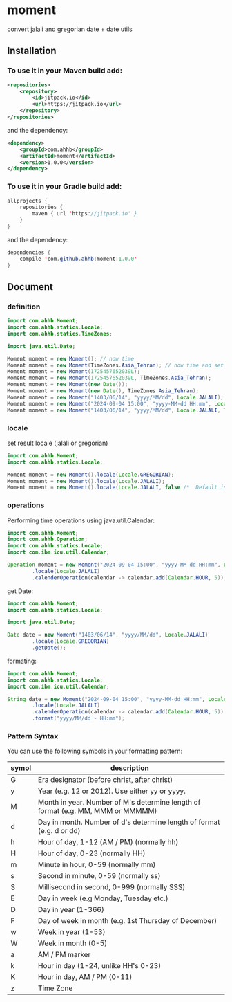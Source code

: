 # moment

convert jalali and gregorian date + date utils

## Installation

### To use it in your Maven build add:

```xml
<repositories>
    <repository>
        <id>jitpack.io</id>
        <url>https://jitpack.io</url>
    </repository>
</repositories>
```

and the dependency:

```xml
<dependency>
    <groupId>com.ahhb</groupId>
    <artifactId>moment</artifactId>
    <version>1.0.0</version>
</dependency>
```

### To use it in your Gradle build add:

```java
allprojects {
    repositories {
        maven { url 'https://jitpack.io' }
    }
}
```

and the dependency:

```java
dependencies {
    compile 'com.github.ahhb:moment:1.0.0'
}
```

## Document

### definition

```java
import com.ahhb.Moment;
import com.ahhb.statics.Locale;
import com.ahhb.statics.TimeZones;

import java.util.Date;

Moment moment = new Moment(); // now time
Moment moment = new Moment(TimeZones.Asia_Tehran); // now time and set time zone
Moment moment = new Moment(1725457652039L);
Moment moment = new Moment(1725457652039L, TimeZones.Asia_Tehran);
Moment moment = new Moment(new Date());
Moment moment = new Moment(new Date(), TimeZones.Asia_Tehran);
Moment moment = new Moment("1403/06/14", "yyyy/MM/dd", Locale.JALALI);
Moment moment = new Moment("2024-09-04 15:00", "yyyy-MM-dd HH:mm", Locale.GREGORIAN);
Moment moment = new Moment("1403/06/14", "yyyy/MM/dd", Locale.JALALI, TimeZones.Asia_Tehran);
```

### locale

set result locale (jalali or gregorian)

```java
import com.ahhb.Moment;
import com.ahhb.statics.Locale;

Moment moment = new Moment().locale(Locale.GREGORIAN);
Moment moment = new Moment().locale(Locale.JALALI);
Moment moment = new Moment().locale(Locale.JALALI, false /*  Default is true. When true, the result of 'format()' is a Persian number. */);
```

### operations

Performing time operations using java.util.Calendar:

```java
import com.ahhb.Moment;
import com.ahhb.Operation;
import com.ahhb.statics.Locale;
import com.ibm.icu.util.Calendar;

Operation moment = new Moment("2024-09-04 15:00", "yyyy-MM-dd HH:mm", Locale.GREGORIAN)
        .locale(Locale.JALALI)
        .calenderOperation(calendar -> calendar.add(Calendar.HOUR, 5));
```

get Date:

```java
import com.ahhb.Moment;
import com.ahhb.statics.Locale;

import java.util.Date;

Date date = new Moment("1403/06/14", "yyyy/MM/dd", Locale.JALALI)
        .locale(Locale.GREGORIAN)
        .getDate();

```

formating:

```java
import com.ahhb.Moment;
import com.ahhb.statics.Locale;
import com.ibm.icu.util.Calendar;

String date = new Moment("2024-09-04 15:00", "yyyy-MM-dd HH:mm", Locale.GREGORIAN)
        .locale(Locale.JALALI)
        .calenderOperation(calendar -> calendar.add(Calendar.HOUR, 5))
        .format("yyyy/MM/dd - HH:mm");
```

### Pattern Syntax

You can use the following symbols in your formatting pattern:

| symol | description                                                                     |
|-------|---------------------------------------------------------------------------------|
| G     | Era designator (before christ, after christ)                                    |
| y     | Year (e.g. 12 or 2012). Use either yy or yyyy.                                  |
| M     | Month in year. Number of M's determine length of format (e.g. MM, MMM or MMMMM) |
| d     | Day in month. Number of d's determine length of format (e.g. d or dd)           |
| h     | Hour of day, 1-12 (AM / PM) (normally hh)                                       |
| H     | Hour of day, 0-23 (normally HH)                                                 |
| m     | Minute in hour, 0-59 (normally mm)                                              |
| s     | Second in minute, 0-59 (normally ss)                                            |
| S     | Millisecond in second, 0-999 (normally SSS)                                     |
| E     | Day in week (e.g Monday, Tuesday etc.)                                          |
| D     | Day in year (1-366)                                                             |
| F     | Day of week in month (e.g. 1st Thursday of December)                            |
| w     | Week in year (1-53)                                                             |
| W     | Week in month (0-5)                                                             |
| a     | AM / PM marker                                                                  |
| k     | Hour in day (1-24, unlike HH's 0-23)                                            |
| K     | Hour in day, AM / PM (0-11)                                                     |
| z     | Time Zone                                                                       |
